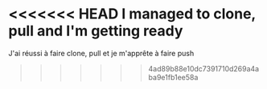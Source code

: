 <<<<<<< HEAD
I managed to clone, pull and I'm getting ready
=======
J'ai réussi à faire clone, pull et je m'apprête à faire push
>>>>>>> 4ad89b88e10dc7391710d269a4aba9e1fb1ee58a
